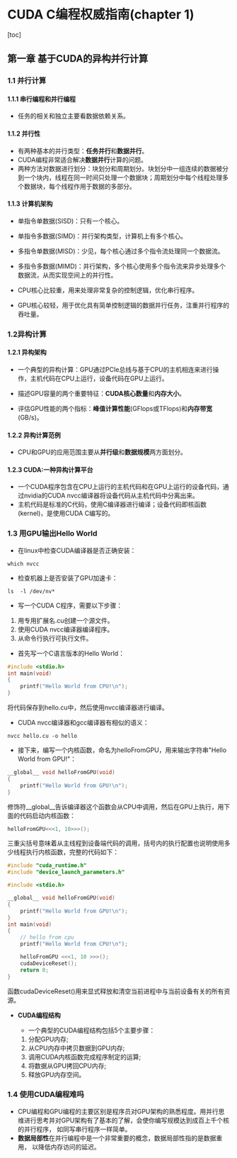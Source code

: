 # CUDA C编程权威指南(chapter 1)

[toc]

## 第一章 基于CUDA的异构并行计算

### 1.1 并行计算

#### 1.1.1 串行编程和并行编程

- 任务的相关和独立主要看数据依赖关系。

#### 1.1.2 并行性

- 有两种基本的并行类型：**任务并行**和**数据并行**。
- CUDA编程非常适合解决**数据并行**计算的问题。
- 两种方法对数据进行划分：块划分和周期划分。块划分中一组连续的数据被分到一个块内，线程在同一时间只处理一个数据块；周期划分中每个线程处理多个数据块，每个线程作用于数据的多部分。

#### 1.1.3 计算机架构

- 单指令单数据(SISD)：只有一个核心。
- 单指令多数据(SIMD)：并行架构类型，计算机上有多个核心。
- 多指令单数据(MISD)：少见，每个核心通过多个指令流处理同一个数据流。
- 多指令多数据(MIMD)：并行架构，多个核心使用多个指令流来异步处理多个数据流，从而实现空间上的并行性。

- CPU核心比较重，用来处理非常复杂的控制逻辑，优化串行程序。
- GPU核心较轻，用于优化具有简单控制逻辑的数据并行任务，注重并行程序的吞吐量。

### 1.2异构计算

#### 1.2.1 异构架构

- 一个典型的异构计算：GPU通过PCIe总线与基于CPU的主机相连来进行操作，主机代码在CPU上运行，设备代码在GPU上运行。

- 描述GPU容量的两个重要特征：**CUDA核心数量**和**内存大小**。
- 评估GPU性能的两个指标：**峰值计算性能**(GFlops或TFlops)和**内存带宽**(GB/s)。

#### 1.2.2 异构计算范例

- CPU和GPU的应用范围主要从**并行级**和**数据规模**两方面划分。

#### 1.2.3 CUDA:一种异构计算平台

- 一个CUDA程序包含在CPU上运行的主机代码和在GPU上运行的设备代码，通过nvidia的CUDA nvcc编译器将设备代码从主机代码中分离出来。
- 主机代码是标准的C代码，使用C编译器进行编译；设备代码即核函数(kernel)，是使用CUDA C编写的。

### 1.3 用GPU输出Hello World

- 在linux中检查CUDA编译器是否正确安装：

```shell
which nvcc
```

- 检查机器上是否安装了GPU加速卡：

```shell
ls  -l /dev/nv*
```

- 写一个CUDA C程序，需要以下步骤：

1. 用专用扩展名.cu创建一个源文件。
2. 使用CUDA nvcc编译器编译程序。
3. 从命令行执行可执行文件。

- 首先写一个C语言版本的Hello World：

```c++
#include <stdio.h>
int main(void)
{
    printf("Hello World from CPU!\n");
}
```

将代码保存到hello.cu中，然后使用nvcc编译器进行编译。

- CUDA nvcc编译器和gcc编译器有相似的语义：

```shell
nvcc hello.cu -o hello
```

- 接下来，编写一个内核函数，命名为helloFromGPU，用来输出字符串"Hello World from GPU!"：

```c++
__global__ void helloFromGPU(void)
{
    printf("Hello World from GPU!\n");
}
```

修饰符__global__告诉编译器这个函数会从CPU中调用，然后在GPU上执行，用下面的代码启动内核函数：

```c++
helloFromGPU<<<1, 10>>>();
```

三重尖括号意味着从主线程到设备端代码的调用，括号内的执行配置也说明使用多少线程执行内核函数，完整的代码如下：

```c++
#include "cuda_runtime.h"
#include "device_launch_parameters.h"

#include <stdio.h>

__global__ void helloFromGPU(void)
{
    printf("Hello World from GPU!\n");
}
int main(void)
{
    // hello from cpu
    printf("Hello World from CPU!\n");

    helloFromGPU <<<1, 10 >>>();
    cudaDeviceReset();
    return 0;
}
```

函数cudaDeviceReset()用来显式释放和清空当前进程中与当前设备有关的所有资源。

- **CUDA编程结构**

  - 一个典型的CUDA编程结构包括5个主要步骤：

  1. 分配GPU内存;
  2. 从CPU内存中拷贝数据到GPU内存;
  3. 调用CUDA内核函数完成程序制定的运算;
  4. 将数据从GPU拷回CPU内存;
  5. 释放GPU内存空间。

### 1.4 使用CUDA编程难吗

- CPU编程和GPU编程的主要区别是程序员对GPU架构的熟悉程度。用并行思维进行思考并对GPU架构有了基本的了解，会使你编写规模达到成百上千个核的并行程序， 如同写串行程序一样简单。
- **数据局部性**在并行编程中是一个非常重要的概念，数据局部性指的是数据重用， 以降低内存访问的延迟。
